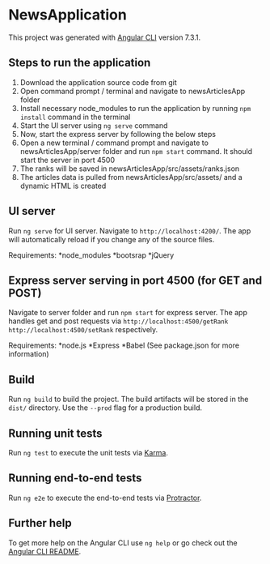 # NewsApplication

This project was generated with [Angular CLI](https://github.com/angular/angular-cli) version 7.3.1.

## Steps to run the application
1. Download the application source code from git
2. Open command prompt / terminal and navigate to newsArticlesApp folder
3. Install necessary node_modules to run the application by running `npm install` command in the terminal
4. Start the UI server using `ng serve` command
5. Now, start the express server by following the below steps
6. Open a new terminal / command prompt and navigate to newsArticlesApp/server folder and run `npm start` command. 
   It should start the server in port 4500
7. The ranks will be saved in newsArticlesApp/src/assets/ranks.json
8. The articles data is pulled from newsArticlesApp/src/assets/ and a dynamic HTML is created

## UI server

Run `ng serve` for UI server. Navigate to `http://localhost:4200/`. The app will automatically reload if you change any of the source files.

Requirements: 
*node_modules
*bootsrap
*jQuery

## Express server serving in port 4500 (for GET and POST)

Navigate to server folder and run `npm start` for express server. The app handles get and post requests via `http://localhost:4500/getRank`
`http://localhost:4500/setRank` respectively.


Requirements:
*node.js
*Express 
*Babel
(See package.json for more information)

## Build

Run `ng build` to build the project. The build artifacts will be stored in the `dist/` directory. Use the `--prod` flag for a production build.

## Running unit tests

Run `ng test` to execute the unit tests via [Karma](https://karma-runner.github.io).

## Running end-to-end tests

Run `ng e2e` to execute the end-to-end tests via [Protractor](http://www.protractortest.org/).

## Further help

To get more help on the Angular CLI use `ng help` or go check out the [Angular CLI README](https://github.com/angular/angular-cli/blob/master/README.md).
